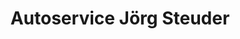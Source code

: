 ---
title: "Autoservice Jörg Steuder"
url: /dresden/autoservice-joerg-steuder/
shop: Autowerkstatt
---